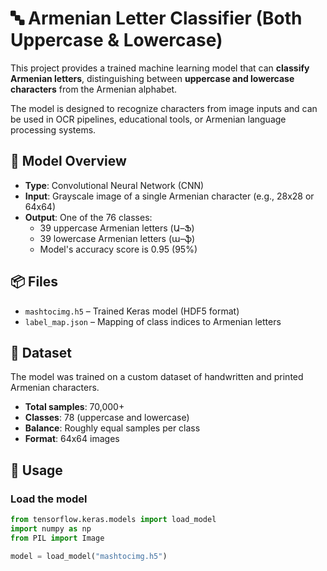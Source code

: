 # 🔤 Armenian Letter Classifier (Both Uppercase & Lowercase)

This project provides a trained machine learning model that can **classify Armenian letters**, distinguishing between **uppercase and lowercase characters** from the Armenian alphabet.

The model is designed to recognize characters from image inputs and can be used in OCR pipelines, educational tools, or Armenian language processing systems.

## 🧠 Model Overview

- **Type**: Convolutional Neural Network (CNN)
- **Input**: Grayscale image of a single Armenian character (e.g., 28x28 or 64x64)
- **Output**: One of the 76 classes:
  - 39 uppercase Armenian letters (Ա–Ֆ)
  - 39 lowercase Armenian letters (ա–ֆ)
  - Model's accuracy score is 0.95 (95%)

## 📦 Files

- `mashtocimg.h5` – Trained Keras model (HDF5 format)
- `label_map.json` – Mapping of class indices to Armenian letters

## 🧾 Dataset

The model was trained on a custom dataset of handwritten and printed Armenian characters.

- **Total samples**: 70,000+
- **Classes**: 78 (uppercase and lowercase)
- **Balance**: Roughly equal samples per class
- **Format**: 64x64 images

## 🚀 Usage

### Load the model
```python
from tensorflow.keras.models import load_model
import numpy as np
from PIL import Image

model = load_model("mashtocimg.h5")
